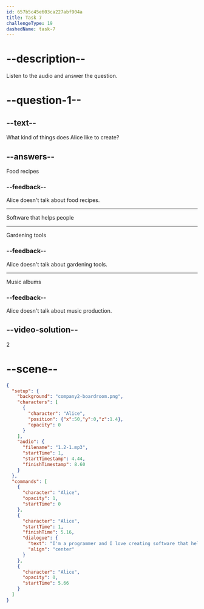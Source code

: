 ```yaml
---
id: 657b5c45e603ca227abf904a
title: Task 7
challengeType: 19
dashedName: task-7
---
```


# --description--

Listen to the audio and answer the question.

# --question-1--

## --text--

What kind of things does Alice like to create?

## --answers--

Food recipes

### --feedback--

Alice doesn't talk about food recipes.

---

Software that helps people

---

Gardening tools

### --feedback--

Alice doesn't talk about gardening tools.

---

Music albums

### --feedback--

Alice doesn't talk about music production.

## --video-solution--

2

# --scene--

```json
{
  "setup": {
    "background": "company2-boardroom.png",
    "characters": [
      {
        "character": "Alice",
        "position": {"x":50,"y":0,"z":1.4},
        "opacity": 0
      }
    ],
    "audio": {
      "filename": "1.2-1.mp3",
      "startTime": 1,
      "startTimestamp": 4.44,
      "finishTimestamp": 8.60
    }
  },
  "commands": [
    {
      "character": "Alice",
      "opacity": 1,
      "startTime": 0
    },
    {
      "character": "Alice",
      "startTime": 1,
      "finishTime": 5.16,
      "dialogue": {
        "text": "I'm a programmer and I love creating software that helps people in their daily activities.",
        "align": "center"
      }
    },
    {
      "character": "Alice",
      "opacity": 0,
      "startTime": 5.66
    }
  ]
}
```
